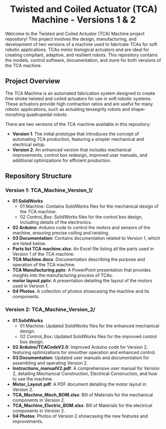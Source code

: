 <h1 align="center">Twisted and Coiled Actuator (TCA) Machine - Versions 1 & 2</h1>

<p>Welcome to the Twisted and Coiled Actuator (TCA) Machine project repository! This project involves the design, manufacturing, and development of two versions of a machine used to fabricate TCAs for soft robotic applications. TCAs mimic biological actuators and are ideal for creating compliant, adaptive, and resilient robots. This repository contains the models, control software, documentation, and more for both versions of the TCA machine.</p>

<h2>Project Overview</h2>

<p>The TCA Machine is an automated fabrication system designed to create free stroke twisted and coiled actuators for use in soft robotic systems. These actuators provide high contraction ratios and are useful for many robotic applications, such as actuating tensegrity robots and shape-morphing quadrupedal robots.</p>

<p>There are two versions of the TCA machine available in this repository:</p>

<ul>
  <li><strong>Version 1</strong>: The initial prototype that introduces the concept of automating TCA production, featuring a simpler mechanical and electrical setup.</li>
  <li><strong>Version 2</strong>: An enhanced version that includes mechanical improvements, control box redesign, improved user manuals, and additional optimizations for efficient production.</li>
</ul>

<h2>Repository Structure</h2>

<h3>Version 1: TCA_Machine_Version_1/</h3>
<ul>
  <li><strong>01 SolidWorks</strong>
    <ul>
      <li>01 Machine: Contains SolidWorks files for the mechanical design of the TCA machine.</li>
      <li>02 Control_Box: SolidWorks files for the control box design, including details of the electronics.</li>
    </ul>
  </li>
  <li><strong>02 Arduino</strong>: Arduino code to control the motors and sensors of the machine, ensuring precise coiling and twisting.</li>
  <li><strong>03 Documentation</strong>: Contains documentation related to Version 1, which are listed below.</li>
  <li><strong>Parts list TCA machine.xlsx</strong>: An Excel file listing all the parts used in Version 1 of the TCA machine.</li>
  <li><strong>TCA Machine.docx</strong>: Documentation describing the purpose and operation of the TCA machine.</li>
  <li><strong>TCA Manufacturing.pptx</strong>: A PowerPoint presentation that provides insights into the manufacturing process of TCAs.</li>
  <li><strong>motor layout.pptx</strong>: A presentation detailing the layout of the motors used in Version 1.</li>
  <li><strong>04 Photos</strong>: A collection of photos showcasing the machine and its components.</li>
</ul>

<h3>Version 2: TCA_Machine_Version_2/</h3>
<ul>
  <li><strong>01 SolidWorks</strong>
    <ul>
      <li>01 Machine: Updated SolidWorks files for the enhanced mechanical design.</li>
      <li>02 Control_Box: Updated SolidWorks files for the improved control box design.</li>
    </ul>
  </li>
  <li><strong>02 Arduino/TCACodeV2.0</strong>: Improved Arduino code for Version 2, featuring optimizations for smoother operation and enhanced control.</li>
  <li><strong>03 Documentation</strong>: Updated user manuals and documentation for assembling and operating Version 2.</li>
  <li><strong>Instructions_manualV2.pdf</strong>: A comprehensive user manual for Version 2, detailing Mechanical Construction, Electrical Construction, and how to use the machine.</li>
  <li><strong>Motor_Layout.pdf</strong>: A PDF document detailing the motor layout in Version 2.</li>
  <li><strong>TCA_Machine_Mech_BOM.xlsx</strong>: Bill of Materials for the mechanical components in Version 2.</li>
  <li><strong>TCA_Machine_Electric_BOM.xlsx</strong>: Bill of Materials for the electrical components in Version 2.</li>
  <li><strong>04 Photos</strong>: Photos of Version 2 showcasing the new features and improvements.</li>
</ul>
